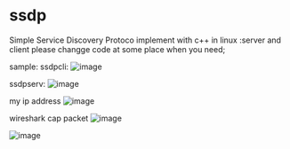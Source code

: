# ssdp
Simple Service Discovery Protoco implement with c++ in linux :server and client
please changge  code at some place when you need;


sample:
ssdpcli:
![image](https://user-images.githubusercontent.com/29972644/162132471-b3204606-1553-4975-9d77-b8d91ad46d1f.png)

ssdpserv:
![image](https://user-images.githubusercontent.com/29972644/162132500-09a303a8-0b9a-4bfd-8cc1-561a8c11f310.png)

my ip address
![image](https://user-images.githubusercontent.com/29972644/162132562-12ae5c27-dfa8-4e51-8725-c6f5e57a4ad0.png)

wireshark cap packet
![image](https://user-images.githubusercontent.com/29972644/162132635-2b1f3c1e-8315-479a-8622-4204fc8f84f8.png)

![image](https://user-images.githubusercontent.com/29972644/162132676-8521ea31-2f72-4b28-9af2-e90dd6af010b.png)
